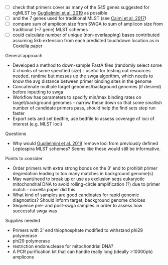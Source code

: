* [ ] check that primers cover as many of the 545 genes suggested for cgMLST by [Guglielmini et al. 2019](https://doi.org/10.1371/journal.pntd.0007374) as possible
* [ ] and the 7 genes used for traditional MLST (see [Caimi et al. 2017](https://www.sciencedirect.com/science/article/pii/S1567134817302708?via%3Dihub))
* [ ] compare sum of amplicon size from SWGA to sum of amplicon size from traditional (~7 gene) MLST schemes
* [ ] could calculate number of unique (non-overlapping) bases contributed assuming 5kb extension from each predicted touchdown location as in Coxiella paper

General approach
* Developed a method to down-sample FastA files (randomly select some # chunks of some specified size) - useful for testing out resources needed, runtime but messes up the swga algorithm, which needs to know the avg distance between primer binding sites in the genome
* Concatenate multiple target genomes/background genomes (if desired) before inputting to swga
* Workflow has parameters to specify min/max binding rates on target/background genomes - narrow these down so that some smallish number of candidate primers pass, should help the find sets step run faster
* Export sets and set bedfile, use bedfile to assess coverage of loci of interest (e.g. MLST loci)

Questions

* Why would [Guglielmini et al. 2019](https://doi.org/10.1371/journal.pntd.0007374) remove loci from previously defined Leptospira MLST schemes? Seems like these would still be informative.

Points to consider

* Order primers with extra strong bonds on the 3' end to prohibit primer degredation leading to too many matches in background genome(s)
* May want/need to break up or use as exclusion seqs eukaryotic mitochondrial DNA to avoid rolling-circle amplification (?) due to primer match - coxiella paper did this
* What kind of samples are good candidates for rapid genomic diagnostics? Should inform target, background genome choices
* Sequence pre- and post-swga samples in order to assess how successful swga was

Supplies needed

* Primers with 3' end thiophosphate modified to withstand phi29 polymerase
* phi29 polymerase
* restriction endonuclease for mitochondrial DNA?
* A PCR purification kit that can handle really long (ideally >10000pb) amplicons
